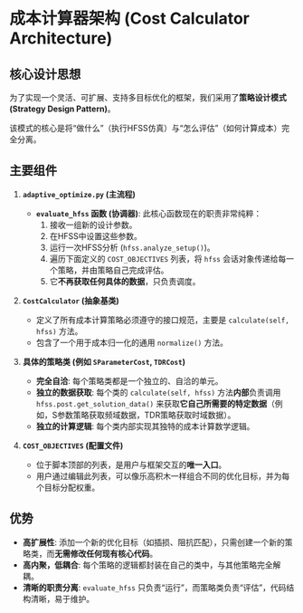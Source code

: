 # 成本计算器架构 (Cost Calculator Architecture)

## 核心设计思想

为了实现一个灵活、可扩展、支持多目标优化的框架，我们采用了**策略设计模式 (Strategy Design Pattern)**。

该模式的核心是将“做什么”（执行HFSS仿真）与“怎么评估”（如何计算成本）完全分离。

## 主要组件

1.  **`adaptive_optimize.py` (主流程)**
    *   **`evaluate_hfss` 函数 (协调器)**: 此核心函数现在的职责非常纯粹：
        1.  接收一组新的设计参数。
        2.  在HFSS中设置这些参数。
        3.  运行一次HFSS分析 (`hfss.analyze_setup()`)。
        4.  遍历下面定义的 `COST_OBJECTIVES` 列表，将 `hfss` 会话对象传递给每一个策略，并由策略自己完成评估。
        5.  它**不再获取任何具体的数据**，只负责调度。

2.  **`CostCalculator` (抽象基类)**
    *   定义了所有成本计算策略必须遵守的接口规范，主要是 `calculate(self, hfss)` 方法。
    *   包含了一个用于成本归一化的通用 `normalize()` 方法。

3.  **具体的策略类 (例如 `SParameterCost`, `TDRCost`)**
    *   **完全自洽**: 每个策略类都是一个独立的、自洽的单元。
    *   **独立的数据获取**: 每个类的 `calculate(self, hfss)` 方法**内部**负责调用 `hfss.post.get_solution_data()` 来获取**它自己所需要的特定数据**（例如，S参数策略获取频域数据，TDR策略获取时域数据）。
    *   **独立的计算逻辑**: 每个类内部实现其独特的成本计算数学逻辑。

4.  **`COST_OBJECTIVES` (配置文件)**
    *   位于脚本顶部的列表，是用户与框架交互的**唯一入口**。
    *   用户通过编辑此列表，可以像乐高积木一样组合不同的优化目标，并为每个目标分配权重。

## 优势

*   **高扩展性**: 添加一个新的优化目标（如插损、阻抗匹配），只需创建一个新的策略类，而**无需修改任何现有核心代码**。
*   **高内聚，低耦合**: 每个策略的逻辑都封装在自己的类中，与其他策略完全解耦。
*   **清晰的职责分离**: `evaluate_hfss` 只负责“运行”，而策略类负责“评估”，代码结构清晰，易于维护。
